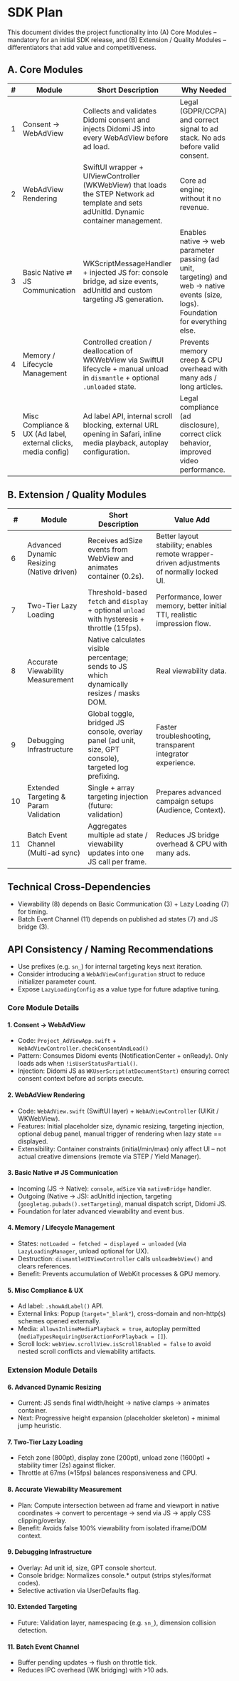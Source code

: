 # SDK Plan

This document divides the project functionality into (A) Core Modules – mandatory for an initial SDK release, and (B) Extension / Quality Modules – differentiators that add value and competitiveness.

## A. Core Modules

| # | Module | Short Description | Why Needed |
|---|--------|-------------------|------------|
| 1 | Consent → WebAdView | Collects and validates Didomi consent and injects Didomi JS into every WebAdView before ad load. | Legal (GDPR/CCPA) and correct signal to ad stack. No ads before valid consent. |
| 2 | WebAdView Rendering | SwiftUI wrapper + UIViewController (WKWebView) that loads the STEP Network ad template and sets adUnitId. Dynamic container management. | Core ad engine; without it no revenue. |
| 3 | Basic Native ⇄ JS Communication | WKScriptMessageHandler + injected JS for: console bridge, ad size events, adUnitId and custom targeting JS generation. | Enables native → web parameter passing (ad unit, targeting) and web → native events (size, logs). Foundation for everything else. |
| 4 | Memory / Lifecycle Management | Controlled creation / deallocation of WKWebView via SwiftUI lifecycle + manual unload in `dismantle` + optional `.unloaded` state. | Prevents memory creep & CPU overhead with many ads / long articles. |
| 5 | Misc Compliance & UX (Ad label, external clicks, media config) | Ad label API, internal scroll blocking, external URL opening in Safari, inline media playback, autoplay configuration. | Legal compliance (ad disclosure), correct click behavior, improved video performance. |

## B. Extension / Quality Modules

| # | Module | Short Description | Value Add |
|---|--------|-------------------|----------|
| 6 | Advanced Dynamic Resizing (Native driven) | Receives adSize events from WebView and animates container (0.2s). | Better layout stability; enables remote wrapper-driven adjustments of normally locked UI. |
| 7 | Two-Tier Lazy Loading | Threshold-based `fetch` and `display` + optional `unload` with hysteresis + throttle (15fps). | Performance, lower memory, better initial TTI, realistic impression flow. |
| 8 | Accurate Viewability Measurement | Native calculates visible percentage; sends to JS which dynamically resizes / masks DOM. | Real viewability data. |
| 9 | Debugging Infrastructure | Global toggle, bridged JS console, overlay panel (ad unit, size, GPT console), targeted log prefixing. | Faster troubleshooting, transparent integrator experience. |
|10 | Extended Targeting & Param Validation | Single + array targeting injection (future: validation) | Prepares advanced campaign setups (Audience, Context). |
|11 | Batch Event Channel (Multi-ad sync) | Aggregates multiple ad state / viewability updates into one JS call per frame. | Reduces JS bridge overhead & CPU with many ads. |

## Technical Cross-Dependencies
- Viewability (8) depends on Basic Communication (3) + Lazy Loading (7) for timing.
- Batch Event Channel (11) depends on published ad states (7) and JS bridge (3).

## API Consistency / Naming Recommendations
- Use prefixes (e.g. `sn_`) for internal targeting keys next iteration.
- Consider introducing a `WebAdViewConfiguration` struct to reduce initializer parameter count.
- Expose `LazyLoadingConfig` as a value type for future adaptive tuning.

### Core Module Details

#### 1. Consent → WebAdView
- Code: `Project_AdViewApp.swift` + `WebAdViewController.checkConsentAndLoad()`
- Pattern: Consumes Didomi events (NotificationCenter + onReady). Only loads ads when `!isUserStatusPartial()`.
- Injection: Didomi JS as `WKUserScript(atDocumentStart)` ensuring correct consent context before ad scripts execute.

#### 2. WebAdView Rendering
- Code: `WebAdView.swift` (SwiftUI layer) + `WebAdViewController` (UIKit / WKWebView).
- Features: Initial placeholder size, dynamic resizing, targeting injection, optional debug panel, manual trigger of rendering when lazy state == displayed.
- Extensibility: Container constraints (initial/min/max) only affect UI – not actual creative dimensions (remote via STEP / Yield Manager).

#### 3. Basic Native ⇄ JS Communication
- Incoming (JS → Native): `console`, `adSize` via `nativeBridge` handler.
- Outgoing (Native → JS): adUnitId injection, targeting (`googletag.pubads().setTargeting`), manual dispatch script, Didomi JS.
- Foundation for later advanced viewability and event bus.

#### 4. Memory / Lifecycle Management
- States: `notLoaded → fetched → displayed → unloaded` (via `LazyLoadingManager`, unload optional for UX).
- Destruction: `dismantleUIViewController` calls `unloadWebView()` and clears references.
- Benefit: Prevents accumulation of WebKit processes & GPU memory.

#### 5. Misc Compliance & UX
- Ad label: `.showAdLabel()` API.
- External links: Popup (`target="_blank"`), cross-domain and non-http(s) schemes opened externally.
- Media: `allowsInlineMediaPlayback = true`, autoplay permitted (`mediaTypesRequiringUserActionForPlayback = []`).
- Scroll lock: `webView.scrollView.isScrollEnabled = false` to avoid nested scroll conflicts and viewability artifacts.

### Extension Module Details

#### 6. Advanced Dynamic Resizing
- Current: JS sends final width/height → native clamps → animates container.
- Next: Progressive height expansion (placeholder skeleton) + minimal jump heuristic.

#### 7. Two-Tier Lazy Loading
- Fetch zone (800pt), display zone (200pt), unload zone (1600pt) + stability timer (2s) against flicker.
- Throttle at 67ms (≈15fps) balances responsiveness and CPU.

#### 8. Accurate Viewability Measurement
- Plan: Compute intersection between ad frame and viewport in native coordinates → convert to percentage → send via JS → apply CSS clipping/overlay.
- Benefit: Avoids false 100% viewability from isolated iframe/DOM context.

#### 9. Debugging Infrastructure
- Overlay: Ad unit id, size, GPT console shortcut.
- Console bridge: Normalizes console.* output (strips styles/format codes).
- Selective activation via UserDefaults flag.

#### 10. Extended Targeting
- Future: Validation layer, namespacing (e.g. `sn_`), dimension collision detection.

#### 11. Batch Event Channel
- Buffer pending updates → flush on throttle tick.
- Reduces IPC overhead (WK bridging) with >10 ads.
